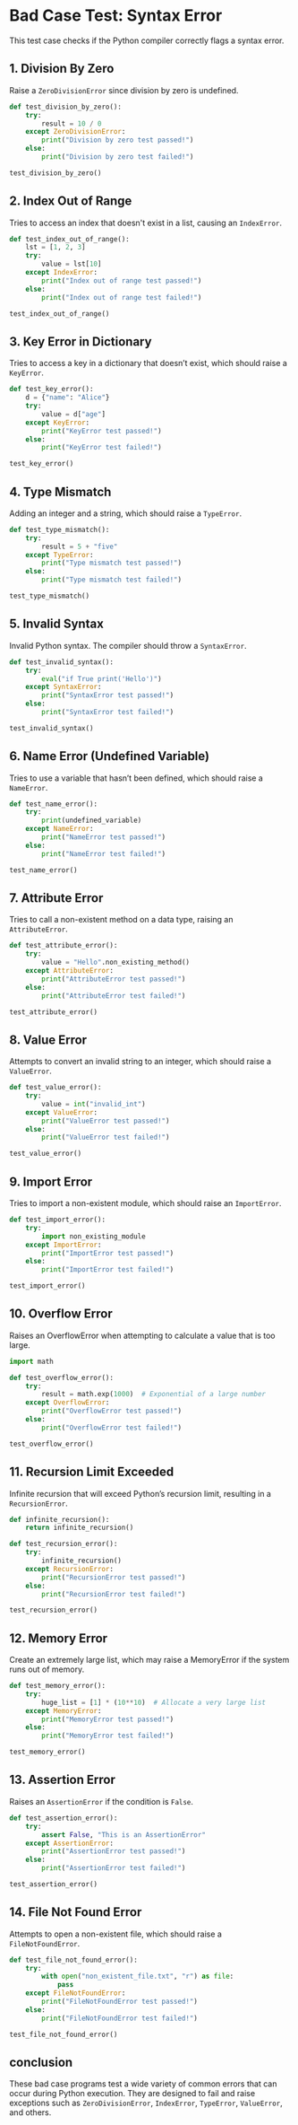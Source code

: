 # Bad Case Test: Syntax Error

This test case checks if the Python compiler correctly flags a syntax error.

## 1. Division By Zero
Raise a `ZeroDivisionError` since division by zero is undefined.

```python
def test_division_by_zero():
    try:
        result = 10 / 0
    except ZeroDivisionError:
        print("Division by zero test passed!")
    else:
        print("Division by zero test failed!")

test_division_by_zero()
```
## 2. Index Out of Range
Tries to access an index that doesn't exist in a list, causing an `IndexError`.

```python
def test_index_out_of_range():
    lst = [1, 2, 3]
    try:
        value = lst[10]
    except IndexError:
        print("Index out of range test passed!")
    else:
        print("Index out of range test failed!")

test_index_out_of_range()
```

## 3. Key Error in Dictionary
Tries to access a key in a dictionary that doesn’t exist, which should raise a `KeyError`.

```python
def test_key_error():
    d = {"name": "Alice"}
    try:
        value = d["age"]
    except KeyError:
        print("KeyError test passed!")
    else:
        print("KeyError test failed!")

test_key_error()
```

## 4. Type Mismatch
Adding an integer and a string, which should raise a `TypeError`.

```python
def test_type_mismatch():
    try:
        result = 5 + "five"
    except TypeError:
        print("Type mismatch test passed!")
    else:
        print("Type mismatch test failed!")

test_type_mismatch()
```

## 5. Invalid Syntax
Invalid Python syntax. The compiler should throw a `SyntaxError`.

```python
def test_invalid_syntax():
    try:
        eval("if True print('Hello')")
    except SyntaxError:
        print("SyntaxError test passed!")
    else:
        print("SyntaxError test failed!")

test_invalid_syntax()
```

## 6. Name Error (Undefined Variable)
Tries to use a variable that hasn’t been defined, which should raise a `NameError`.

```python
def test_name_error():
    try:
        print(undefined_variable)
    except NameError:
        print("NameError test passed!")
    else:
        print("NameError test failed!")

test_name_error()
```

## 7. Attribute Error
Tries to call a non-existent method on a data type, raising an `AttributeError`.

```python
def test_attribute_error():
    try:
        value = "Hello".non_existing_method()
    except AttributeError:
        print("AttributeError test passed!")
    else:
        print("AttributeError test failed!")

test_attribute_error()
```

## 8. Value Error
Attempts to convert an invalid string to an integer, which should raise a `ValueError`.

```python
def test_value_error():
    try:
        value = int("invalid_int")
    except ValueError:
        print("ValueError test passed!")
    else:
        print("ValueError test failed!")

test_value_error()
```

## 9. Import Error
Tries to import a non-existent module, which should raise an `ImportError`.

```python
def test_import_error():
    try:
        import non_existing_module
    except ImportError:
        print("ImportError test passed!")
    else:
        print("ImportError test failed!")

test_import_error()
```

## 10. Overflow Error
Raises an OverflowError when attempting to calculate a value that is too large.

```python
import math

def test_overflow_error():
    try:
        result = math.exp(1000)  # Exponential of a large number
    except OverflowError:
        print("OverflowError test passed!")
    else:
        print("OverflowError test failed!")

test_overflow_error()
```

## 11. Recursion Limit Exceeded
Infinite recursion that will exceed Python’s recursion limit, resulting in a `RecursionError`.

```python
def infinite_recursion():
    return infinite_recursion()

def test_recursion_error():
    try:
        infinite_recursion()
    except RecursionError:
        print("RecursionError test passed!")
    else:
        print("RecursionError test failed!")

test_recursion_error()
```

## 12. Memory Error
Create an extremely large list, which may raise a MemoryError if the system runs out of memory.

```python
def test_memory_error():
    try:
        huge_list = [1] * (10**10)  # Allocate a very large list
    except MemoryError:
        print("MemoryError test passed!")
    else:
        print("MemoryError test failed!")

test_memory_error()
```

## 13. Assertion Error
Raises an `AssertionError` if the condition is `False`.

```python
def test_assertion_error():
    try:
        assert False, "This is an AssertionError"
    except AssertionError:
        print("AssertionError test passed!")
    else:
        print("AssertionError test failed!")

test_assertion_error()
```

## 14. File Not Found Error
Attempts to open a non-existent file, which should raise a `FileNotFoundError`.

```python
def test_file_not_found_error():
    try:
        with open("non_existent_file.txt", "r") as file:
            pass
    except FileNotFoundError:
        print("FileNotFoundError test passed!")
    else:
        print("FileNotFoundError test failed!")

test_file_not_found_error()
```

## conclusion
These bad case programs test a wide variety of common errors that can occur during Python execution. They are designed to fail and raise exceptions such as `ZeroDivisionError`, `IndexError`, `TypeError`, `ValueError`, and others. 